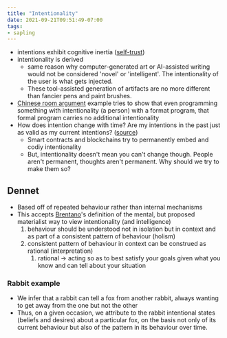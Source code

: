 ```yaml
---
title: "Intentionality"
date: 2021-09-21T09:51:49-07:00
tags:
- sapling
---
```


- intentions exhibit cognitive inertia ([self-trust](thoughts/trust.md))
-  intentionality is derived
	- same reason why computer-generated art or AI-assisted writing would not be considered 'novel' or 'intelligent'. The intentionality of the user is what gets injected.
	- These tool-assisted generation of artifacts are no more different than fancier pens and paint brushes.
-  [Chinese room argument](thoughts/Chinese%20room%20argument.md) example tries to show that even programming something with intentionality (a person) with a format program, that formal program carries no additional intentionality
-   How does intention change with time? Are my intentions in the past just as valid as my current intentions? ([source](https://kernel.community/en/learn/module-3/intention/))
	-   Smart contracts and blockchains try to permanently embed and codiy intentionality
	-   But, intentionality doesn't mean you can't change though. People aren't permanent, thoughts aren't permanent. Why should we try to make them so?

## Dennet
-   Based off of repeated behaviour rather than internal mechanisms
-   This accepts [Brentano](thoughts/Brentano's%20Thesis.md)'s definition of the mental, but proposed materialist way to view intentionality (and intelligence)
    1.  behaviour should be understood not in isolation but in context and as part of a consistent pattern of behaviour (holism)
    2.  consistent pattern of behaviour in context can be construed as rational (interpretation)
        1.  rational → acting so as to best satisfy your goals given what you know and can tell about your situation
### Rabbit example
-   We infer that a rabbit can tell a fox from another rabbit, always wanting to get away from the one but not the other
-   Thus, on a given occasion, we attribute to the rabbit intentional states (beliefs and desires) about a particular fox, on the basis not only of its current behaviour but also of the pattern in its behaviour over time.
